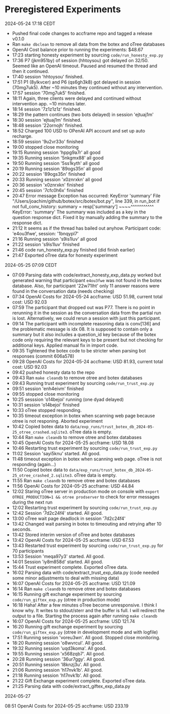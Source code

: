 # Preregistered Experiments

2024-05-24 17:18 CEDT

- Pushed final code changes to accframe repo and tagged a release v0.1.0
- Ran `make dbclean` to remove all data from the botex and oTree databases
- OpenAI Cost balance prior to running the experiments: $48.67
- 17:23 starting honesty experiment by sourcing `code/run_honesty_exp.py`
- 17:36 P7 (jkm951by) of session (hhtoysou) got delayed on 32/50. Seemed like an OpenAI timeout. Paused and resumed the thread and then it continued.
- 17:40 session 'hhtoysou' finished. 
- 17:51 P1 (8ylkvcer) and P6 (qs6gh3k8) got delayed in session (70mg7uk5). After ~10 minutes they continued without any intervention.
- 17:57 session '70mg7uk5' finished.
- 18:11 Again, three clients were delayed and continued without intervention app. ~10 minutes later.
- 18:14 session '7z1z1z1z' finished.
- 18:29 the pattern continues (two bots delayed) in session 'ejtuaj1m'
- 18:30 session 'ejtuaj1m' finished.
- 18:48 session '22ornojh' finished.
- 18:52 Charged 100 USD to OPenAI API account and set up auto recharge.
- 18:59 session '9u2vr33o' finished
- 19:00 stopped close monitoring
- 19:15 Running session 'hppg9a7r' all good
- 19:35 Running session '5nkgmx88' all good
- 19:50 Running session '5ss1kyth' all good
- 20:19 Running session '89ogs35n' all good
- 20:22 session '89ogs35n' finished
- 20:33 Running session 'x0znrxkn' all good
- 20:36 session 'x0znrxkn' finished
- 20:45 session '7cfc0h6x' finished
- 20:47 Error message Exception has occurred: KeyError
'summary'
  File "/Users/joachim/github/botex/src/botex/bot.py", line 339, in run_bot
    if not full_conv_history: summary = resp['summary']
                                        ~~~~^^^^^^^^^^^
KeyError: 'summary'
The summary was included as a key in the question response dict. Fixed it by manually adding the summary to the response dict.
- 21:12 It seems as if the thread has bailed out anyhow. Participant code: 'e4ou3fwe', session: '1bnqypl7'
- 21:16 Running session 's9is1luv' all good
- 21:22 session 's9is1luv' finished
- 21:46 code run_honesty_exp.py finished (did finish earlier)
- 21:47 Exported oTree data for honesty experiment

2024-05-25 07:09 CEDT

- 07:09 Parsing data with code/extract_honesty_exp_data.py worked but generated warning that participant `e4ou3fwe` was not found in the botex database. Also, for participant '22w71lht' only 11 answer reasons were found in the conversation data (needs checking)
- 07:34 OpenAI Costs for 2024-05-24 accframe: USD 51.98, current total cost: USD 92.03
- 07:59 The participant that dropped out was P77. There is no point in rerunning it in the session as the conversation data from the partial run is lost. Alternatively, we could rerun a session with just this participant. 
- 09:14 The participant with incomplete reasoning data is conv[136] and the problematic message is idx 08. It is supposed to contain only a summary but it also includes a question_id key because of the botex code only requiring the relevant keys to be present but not checking for additional keys. Applied manual fix in import code.
- 09:35 Tightened the botex code to be stricter when parsing bot responses (commit 606a578)
- 09:28 OpenAI Costs for 2024-05-24 accframe: USD 81.93, current total cost: USD 92.03
- 09:42 pushed honesty data to the repo
- 09:43 Ran `make cleandb` to remove otree and botex databases
- 09:43 Running trust experiment by sourcing `code/run_trust_exp.py`
- 09:51 session 'enh4eivm' finished
- 09:55 stopped close monitoring 
- 10:25 sesssion 'o14bejoi' running (one dyad delayed)
- 10:31 session 'o14bejoi' finished
- 10:33 oTree stopped responding. 
- 10:35 timeout exception in botex when scanning web page because otree is not responing. Aborted experiment
- 10:42 Copied botex data to `data/exp_runs/trust_botex_db_2024-05-25_otree_crashed.sqlite3`. oTree data is empty.
- 10:44 Ran `make cleandb` to remove otree and botex databases
- 10:45 OpenAI Costs for 2024-05-25 accframe: USD 18.08
- 10:46 Restarting trust experiment by sourcing `code/run_trust_exp.py`
- 11:02 Session 'sayi5knu' started. All good.
- 11:48 timeout exception in botex when scanning web page. oTree is not responding (again...)
- 11:50 Copied botex data to `data/exp_runs/trust_botex_db_2024-05-25_otree_crashed_2.sqlite3`. oTree data is empty.
- 11:55 Ran `make cleandb` to remove otree and botex databases
- 11:56 OpenAI Costs for 2024-05-25 accframe: USD 44.84
- 12:02 Staring oTree server in production mode on console with `export OTREE_PRODUCTION=1 && otree prodserver` to check for error messages during the next run
- 12:02 Restarting trust experiment by sourcing `code/run_trust_exp.py`
- 12:42 Session '7d2c24f4' started. All good.
- 13:00 oTree wait page deadlock in session '7d2c24f4'
- 13:42 Changed wait parsing in botex to timeouting and retrying after 10 seconds.
- 13:42 Stored interim version of oTree and botex databases
- 13:42 OpenAI Costs for 2024-05-25 accframe: USD 67.53
- 13:43 Restarted trust experiment by sourcing `code/run_trust_exp.py` for 70 participants
- 13:53 Session 'meqa97y3' started. All good.
- 14:01 Session 'iy8m858d' started. All good.
- 15:44 Trust experiment complete. Exported oTree data.
- 16:02 Parsing data with code/extract_trust_exp_data.py (code needed some minor adjustments to deal with missing data)
- 16:07 OpenAI Costs for 2024-05-25 accframe: USD 121.09
- 16:14 Ran `make cleandb` to remove otree and botex databases
- 16:15 Running gift exchange experiment by sourcing `code/run_giftex_exp.py` (otree in production mode)
- 16:18 Haha! After a few minutes oTree become unresponsive. I think I know why. It writes to stdout/sterr and the buffer is full. I will redirect the output to a file. Starting the process again after running `make cleandb`
- 16:07 OpenAI Costs for 2024-05-25 accframe: USD 121.74
- 16:20 Running gift exchange experiment by sourcing `code/run_giftex_exp.py` (otree in development mode and with logfile)
- 17:51 Running session 'voreu3wn'. All good. Stopped close monitoring.
- 18:20 Running session 'o8wvrcul'. All good.
- 19:32 Running session 'uqd3koma'. All good.
- 19:55 Running session 'x568zqb7'. All good.
- 20:28 Running session '36ur7ggy'. All good.
- 20:51 Running session 'l8knzj3u'. All good.
- 21:06 Running session 'h17nvk1b'. All good.
- 21:18 Running session 'h17nvk1b'. All good.
- 21:22 Gift Exchange experiment complete. Exported oTree data.
- 21:25 Parsing data with code/extract_giftex_exp_data.py

2024-05-27

08:51 OpenAI Costs for 2024-05-25 accframe: USD 233.19
